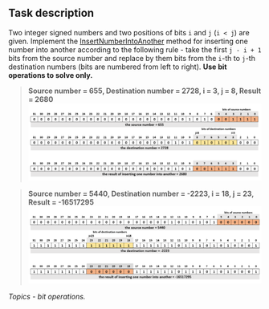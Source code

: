 ## Task description ##

Two integer signed numbers and two positions of bits `i` and `j` (`i < j`) are given. Implement the [InsertNumberIntoAnother](BitOperationsTask/NumbersExtension.cs#L27) method for inserting one number into another according to the following rule - take the first `j - i + 1` bits from the source number and replace by them bits from the `i`-th to `j`-th destination numbers (bits are numbered from left to right). **Use bit operations to solve only.**
> **Source number = 655, Destination number = 2728, i = 3, j = 8, Result = 2680**
> ![Scheme](Scheme1.png)


> **Source number = 5440, Destination number = -2223, i = 18, j = 23, Result = -16517295**
> ![Scheme](Scheme2.png)
>
*Topics - bit operations.*